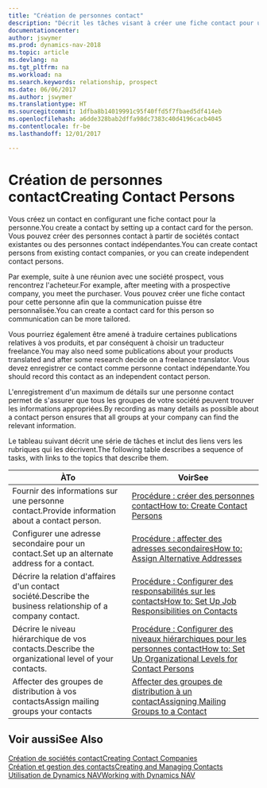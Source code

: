 ```yaml
---
title: "Création de personnes contact"
description: "Décrit les tâches visant à créer une fiche contact pour une personne, par exemple, un prospect ou un fournisseur, afin de définir les relations et personnaliser la communication."
documentationcenter: 
author: jswymer
ms.prod: dynamics-nav-2018
ms.topic: article
ms.devlang: na
ms.tgt_pltfrm: na
ms.workload: na
ms.search.keywords: relationship, prospect
ms.date: 06/06/2017
ms.author: jswymer
ms.translationtype: HT
ms.sourcegitcommit: 1dfba8b14019991c95f40ffd5f7fbaed5df414eb
ms.openlocfilehash: a6dde328bab2dffa98dc7383c40d4196cacb4045
ms.contentlocale: fr-be
ms.lasthandoff: 12/01/2017

---
```

# <a name="creating-contact-persons"></a><span data-ttu-id="8dbfe-103">Création de personnes contact</span><span class="sxs-lookup"><span data-stu-id="8dbfe-103">Creating Contact Persons</span></span>
<span data-ttu-id="8dbfe-104">Vous créez un contact en configurant une fiche contact pour la personne.</span><span class="sxs-lookup"><span data-stu-id="8dbfe-104">You create a contact by setting up a contact card for the person.</span></span> <span data-ttu-id="8dbfe-105">Vous pouvez créer des personnes contact à partir de sociétés contact existantes ou des personnes contact indépendantes.</span><span class="sxs-lookup"><span data-stu-id="8dbfe-105">You can create contact persons from existing contact companies, or you can create independent contact persons.</span></span>

<span data-ttu-id="8dbfe-106">Par exemple, suite à une réunion avec une société prospect, vous rencontrez l'acheteur.</span><span class="sxs-lookup"><span data-stu-id="8dbfe-106">For example, after meeting with a prospective company, you meet the purchaser.</span></span> <span data-ttu-id="8dbfe-107">Vous pouvez créer une fiche contact pour cette personne afin que la communication puisse être personnalisée.</span><span class="sxs-lookup"><span data-stu-id="8dbfe-107">You can create a contact card for this person so communication can be more tailored.</span></span>

<span data-ttu-id="8dbfe-108">Vous pourriez également être amené à traduire certaines publications relatives à vos produits, et par conséquent à choisir un traducteur freelance.</span><span class="sxs-lookup"><span data-stu-id="8dbfe-108">You may also need some publications about your products translated and after some research decide on a freelance translator.</span></span> <span data-ttu-id="8dbfe-109">Vous devez enregistrer ce contact comme personne contact indépendante.</span><span class="sxs-lookup"><span data-stu-id="8dbfe-109">You should record this contact as an independent contact person.</span></span>

<span data-ttu-id="8dbfe-110">L'enregistrement d'un maximum de détails sur une personne contact permet de s'assurer que tous les groupes de votre société peuvent trouver les informations appropriées.</span><span class="sxs-lookup"><span data-stu-id="8dbfe-110">By recording as many details as possible about a contact person ensures that all groups at your company can find the relevant information.</span></span>

<span data-ttu-id="8dbfe-111">Le tableau suivant décrit une série de tâches et inclut des liens vers les rubriques qui les décrivent.</span><span class="sxs-lookup"><span data-stu-id="8dbfe-111">The following table describes a sequence of tasks, with links to the topics that describe them.</span></span> 

| <span data-ttu-id="8dbfe-112">À</span><span class="sxs-lookup"><span data-stu-id="8dbfe-112">To</span></span> | <span data-ttu-id="8dbfe-113">Voir</span><span class="sxs-lookup"><span data-stu-id="8dbfe-113">See</span></span> |
| --- | --- |
| <span data-ttu-id="8dbfe-114">Fournir des informations sur une personne contact.</span><span class="sxs-lookup"><span data-stu-id="8dbfe-114">Provide information about a contact person.</span></span> |[<span data-ttu-id="8dbfe-115">Procédure : créer des personnes contact</span><span class="sxs-lookup"><span data-stu-id="8dbfe-115">How to: Create Contact Persons</span></span>](marketing-how-create-contact-persons.md) |
| <span data-ttu-id="8dbfe-116">Configurer une adresse secondaire pour un contact.</span><span class="sxs-lookup"><span data-stu-id="8dbfe-116">Set up an alternate address for a contact.</span></span> |[<span data-ttu-id="8dbfe-117">Procédure : affecter des adresses secondaires</span><span class="sxs-lookup"><span data-stu-id="8dbfe-117">How to: Assign Alternative Addresses</span></span>](marketing-how-assign-alternate-address.md) |
| <span data-ttu-id="8dbfe-118">Décrire la relation d'affaires d'un contact société.</span><span class="sxs-lookup"><span data-stu-id="8dbfe-118">Describe the business relationship of a company contact.</span></span> |[<span data-ttu-id="8dbfe-119">Procédure : Configurer des responsabilités sur les contacts</span><span class="sxs-lookup"><span data-stu-id="8dbfe-119">How to: Set Up Job Responsibilities on Contacts</span></span>](marketing-job-responsibilities.md) |
| <span data-ttu-id="8dbfe-120">Décrire le niveau hiérarchique de vos contacts.</span><span class="sxs-lookup"><span data-stu-id="8dbfe-120">Describe the organizational level of your contacts.</span></span> |[<span data-ttu-id="8dbfe-121">Procédure : Configurer des niveaux hiérarchiques pour les personnes contact</span><span class="sxs-lookup"><span data-stu-id="8dbfe-121">How to: Set Up Organizational Levels for Contact Persons</span></span>](marketing-organizational-levels.md) |
| <span data-ttu-id="8dbfe-122">Affecter des groupes de distribution à vos contacts</span><span class="sxs-lookup"><span data-stu-id="8dbfe-122">Assign mailing groups your contacts</span></span> |[<span data-ttu-id="8dbfe-123">Affecter des groupes de distribution à un contact</span><span class="sxs-lookup"><span data-stu-id="8dbfe-123">Assigning Mailing Groups to a Contact</span></span>](marketing-mailing-groups.md) |

## <a name="see-also"></a><span data-ttu-id="8dbfe-124">Voir aussi</span><span class="sxs-lookup"><span data-stu-id="8dbfe-124">See Also</span></span>
[<span data-ttu-id="8dbfe-125">Création de sociétés contact</span><span class="sxs-lookup"><span data-stu-id="8dbfe-125">Creating Contact Companies</span></span>](marketing-create-contact-companies.md)  
[<span data-ttu-id="8dbfe-126">Création et gestion des contacts</span><span class="sxs-lookup"><span data-stu-id="8dbfe-126">Creating and Managing Contacts</span></span>]()  
[<span data-ttu-id="8dbfe-127">Utilisation de Dynamics NAV</span><span class="sxs-lookup"><span data-stu-id="8dbfe-127">Working with Dynamics NAV</span></span>](ui-work-product.md)


